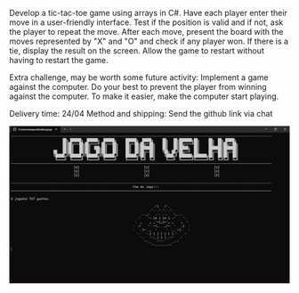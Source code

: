Develop a tic-tac-toe game using arrays in C#. Have each player enter their move in a user-friendly interface.
Test if the position is valid and if not, ask the player to repeat the move. After each move, present the board with the
moves represented by "X" and "O" and check if any player won.
If there is a tie, display the result on the screen. Allow the game to restart without having to restart the game.


Extra challenge, may be worth some future activity: Implement a game against the computer. Do your best to prevent the player from winning against the computer.
To make it easier, make the computer start playing.

Delivery time: 24/04
Method and shipping: Send the github link via chat

<img src = "/img/Captura de tela 2023-05-02 134911.png" alt = "acessando">

